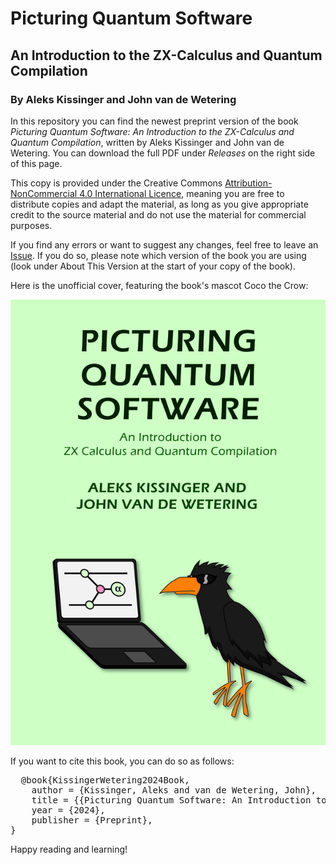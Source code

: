 # Picturing Quantum Software
## An Introduction to the ZX-Calculus and Quantum Compilation
### By Aleks Kissinger and John van de Wetering

In this repository you can find the newest preprint version of the book *Picturing Quantum Software: An Introduction to the ZX-Calculus and Quantum Compilation*, written by Aleks Kissinger and John van de Wetering. You can download the full PDF under _Releases_ on the right side of this page.

This copy is provided under the Creative Commons [Attribution-NonCommercial 4.0 International Licence](https://creativecommons.org/licenses/by-nc/4.0/), meaning you are free to distribute copies and adapt the material, as long as you give appropriate credit to the source material and do not use the material for commercial purposes.

If you find any errors or want to suggest any changes, feel free to leave an [Issue](https://github.com/zxcalc/book/issues). If you do so, please note which version of the book you are using (look under About This Version at the start of your copy of the book).

Here is the unofficial cover, featuring the book's mascot Coco the Crow:

![Picturing Quantum Software cover featuring Coco the crow](PQS-cover.png)

If you want to cite this book, you can do so as follows:
<pre>
  @book{KissingerWetering2024Book,
    author = {Kissinger, Aleks and van de Wetering, John},
    title = {{Picturing Quantum Software: An Introduction to the ZX-Calculus and Quantum Compilation}},
    year = {2024},
    publisher = {Preprint},
}
</pre>

Happy reading and learning!
